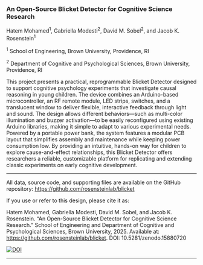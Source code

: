 
### An Open-Source Blicket Detector for Cognitive Science Research

Hatem Mohamed<sup>1</sup>, Gabriella Modesti<sup>2</sup>, David M. Sobel<sup>2</sup>, and Jacob K. Rosenstein<sup>1</sup>

<sup>1</sup> School of Engineering, Brown University, Providence, RI

<sup>2</sup> Department of Cognitive and Psychological Sciences, Brown University, Providence, RI

This project presents a practical, reprogrammable Blicket Detector designed to support cognitive psychology experiments that investigate causal reasoning in young children. The device combines an Arduino-based microcontroller, an RF remote module, LED strips, switches, and a translucent window to deliver flexible, interactive feedback through light and sound. The design allows different behaviors—such as multi-color illumination and buzzer activation—to be easily reconfigured using existing Arduino libraries, making it simple to adapt to various experimental needs. Powered by a portable power bank, the system features a modular PCB layout that simplifies assembly and maintenance while keeping power consumption low. By providing an intuitive, hands-on way for children to explore cause-and-effect relationships, this Blicket Detector offers researchers a reliable, customizable platform for replicating and extending classic experiments on early cognitive development.

--------------------

All data, source code, and supporting files are available on the GitHub repository:
https://github.com/rosensteinlab/blicket 

If you use or refer to this design, please cite it as:

Hatem Mohamed, Gabriella Modesti, David M. Sobel, and Jacob K. Rosenstein. “An Open-Source Blicket Detector for Cognitive Science Research.” School of Engineering and Department of Cognitive and Psychological Sciences, Brown University, 2025. Available at: https://github.com/rosensteinlab/blicket. DOI: 10.5281/zenodo.15880720

[![DOI](https://zenodo.org/badge/878032683.svg)](https://doi.org/10.5281/zenodo.15880720)

--------------------
